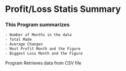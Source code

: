 # Profit/Loss Statis Summary

### This Program summarizes
```bash
- Number of Months in the data
- Total Made
- Average Changes
- Most Profit Month and the Figure
- Biggest Loss Month and the Figure
```

Program Retrieves data from CSV file
